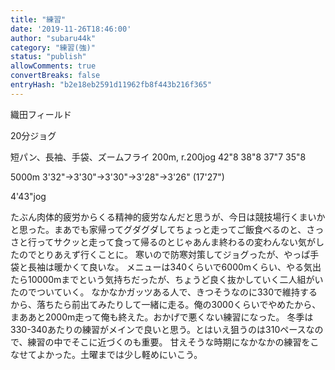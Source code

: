 ```yaml
---
title: "練習"
date: '2019-11-26T18:46:00'
author: "subaru44k"
category: "練習(強)"
status: "publish"
allowComments: true
convertBreaks: false
entryHash: "b2e18eb2591d11962fb8f443b216f365"
---
```

織田フィールド

20分ジョグ

短パン、長袖、手袋、ズームフライ
200m, r.200jog
42"8
38"8
37"7
35"8

5000m
3'32"→3'30"→3'30"→3'28"→3'26"
(17'27")

4'43"jog

たぶん肉体的疲労からくる精神的疲労なんだと思うが、今日は競技場行くまいかと思った。まあでも家帰ってグダグダしてちょっと走ってご飯食べるのと、さっさと行ってサクッと走って食って帰るのとじゃあんま終わるの変わんない気がしたのでとりあえず行くことに。
寒いので防寒対策してジョグったが、やっぱ手袋と長袖は暖かくて良いな。
メニューは340くらいで6000mくらい、やる気出たら10000mまでという気持ちだったが、ちょうど良く抜かしていく二人組がいたのでついていく。
なかなかガッツある人で、きつそうなのに330で維持するから、落ちたら前出てみたりして一緒に走る。俺の3000くらいでやめたから、まああと2000m走って俺も終えた。おかげで悪くない練習になった。
冬季は330-340あたりの練習がメインで良いと思う。とはいえ狙うのは310ペースなので、練習の中でそこに近づくのも重要。
甘えそうな時期になかなかの練習をこなせてよかった。土曜までは少し軽めにいこう。
